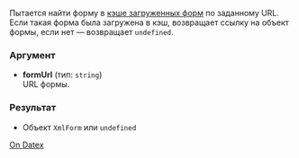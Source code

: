 Пытается найти форму в [кэше загруженных форм](http://docs.datex.ru/article.htm?id=5620276905286592653) по заданному URL. Если такая форма была загружена в кэш, возвращает ссылку на объект формы, если нет — возвращает `undefined`.

### Аргумент
- **formUrl** (тип: `string`)  
    URL формы.

### Результат
- Объект `XmlForm` или `undefined`

[On Datex](http://docs.datex.ru/article.htm?id=5620276905286592617)